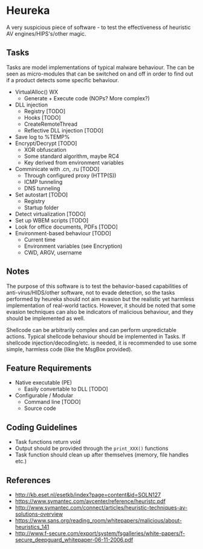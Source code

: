 Heureka
=======

A very suspicious piece of software - to test the effectiveness of heuristic AV engines/HIPS's/other magic.

Tasks
----- 

Tasks are model implementations of typical malware behaviour. The can be seen as micro-modules that can be switched on and off in order to find out if a product detects some specific behaviour.
	
  * VirtualAlloc() WX
    * Generate + Execute code (NOPs? More complex?)
  * DLL injection 
    * Registry [TODO]
	* Hooks [TODO]
	* CreateRemoteThread
    * Reflective DLL injection [TODO]
  * Save log to %TEMP%
  * Encrypt/Decrypt [TODO]
    * XOR obfuscation 
    * Some standard algorithm, maybe RC4 
    * Key derived from environment variables 
  * Comminicate with .cn, .ru [TODO] 
    * Through configured proxy (HTTP(S))
    * ICMP tunneling
    * DNS tunneling
  * Set autostart [TODO]
    * Registry
    * Startup folder
  * Detect virtualization [TODO]
  * Set up WBEM scripts [TODO]
  * Look for office documents, PDFs [TODO]
  * Environment-based behaviour [TODO]
    * Current time
    * Environment variables (see Encryption)
    * CWD, ARGV, username

## Notes

The purpose of this software is to test the behavior-based capabilities of anti-virus/HIDS/other software, not to evade detection, so the tasks performed by heureka should not aim evasion but the realistic yet harmless implementation of real-world tactics. However, it should be noted that some evasion techniques can also be indicators of malicious behaviour, and they should be implemented as well.

Shellcode can be arbitrarily complex and can perform unpredictable actions. Typical shellcode behaviour should be implemented in Tasks. If shellcode injection/decoding/etc. is needed, it is recommended to use some simple, harmless code (like the MsgBox provided). 
  
Feature Requirements
--------------------

* Native executable (PE)
  * Easily convertable to DLL [TODO]
* Configurable / Modular
  * Command line [TODO]
  * Source code

Coding Guidelines
-----------------

* Task functions return void
* Output should be provided through the `print_XXX()` functions
* Task function should clean up after themselves (memory, file handles etc.)
  
References
----------

* <http://kb.eset.nl/esetkb/index?page=content&id=SOLN127>
* <https://www.symantec.com/avcenter/reference/heuristc.pdf>
* <http://www.symantec.com/connect/articles/heuristic-techniques-av-solutions-overview>
* <https://www.sans.org/reading_room/whitepapers/malicious/about-heuristics_141>
* <http://www.f-secure.com/export/system/fsgalleries/white-papers/f-secure_deepguard_whitepaper-06-11-2006.pdf>
